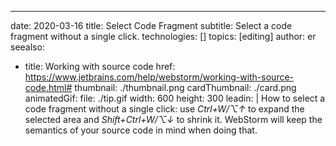 ---
date: 2020-03-16
title: Select Code Fragment
subtitle: Select a code fragment without a single click.
technologies: []
topics: [editing]
author: er
seealso:
- title: Working with source code
  href: https://www.jetbrains.com/help/webstorm/working-with-source-code.html#
thumbnail: ./thumbnail.png
cardThumbnail: ./card.png
animatedGif:
  file: ./tip.gif
  width: 600
  height: 300
leadin: |
  How to select a code fragment without a single click: use *Ctrl+W/⌥↑* to expand 
  the selected area and *Shift+Ctrl+W/⌥↓* to shrink it. WebStorm will keep the semantics 
  of your source code in mind when doing that. 
